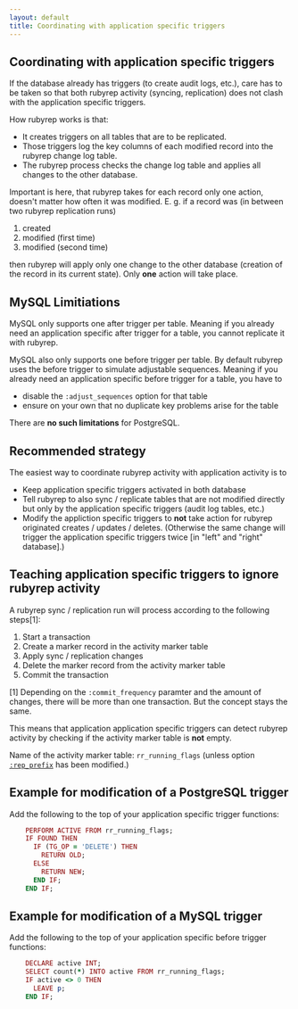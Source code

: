 ```yaml
---
layout: default
title: Coordinating with application specific triggers
---
```


Coordinating with application specific triggers
-----------------------------------------------

If the database already has triggers (to create audit logs, etc.), care has to be taken so that both rubyrep activity (syncing, replication) does not clash with the application specific triggers.

How rubyrep works is that:

-   It creates triggers on all tables that are to be replicated.
-   Those triggers log the key columns of each modified record into the rubyrep change log table.
-   The rubyrep process checks the change log table and applies all changes to the other database.

Important is here, that rubyrep takes for each record only one action, doesn't matter how often it was modified.
E. g. if a record was (in between two rubyrep replication runs)

1.  created
2.  modified (first time)
3.  modified (second time)

then rubyrep will apply only one change to the other database (creation of the record in its current state).
Only **one** action will take place.

MySQL Limitiations
------------------

MySQL only supports one after trigger per table. Meaning if you already need an application specific after trigger for a table, you cannot replicate it with rubyrep.

MySQL also only supports one before trigger per table. By default rubyrep uses the before trigger to simulate adjustable sequences. Meaning if you already need an application specific before trigger for a table, you have to

-   disable the `:adjust_sequences` option for that table
-   ensure on your own that no duplicate key problems arise for the table

There are **no such limitations** for PostgreSQL.

Recommended strategy
--------------------

The easiest way to coordinate rubyrep activity with application activity is to

-   Keep application specific triggers activated in both database
-   Tell rubyrep to also sync / replicate tables that are not modified directly but only by the application specific triggers (audit log tables, etc.)
-   Modify the appliction specific triggers to **not** take action for rubyrep originated creates / updates / deletes.
    (Otherwise the same change will trigger the application specific triggers twice \[in "left" and "right" database\].)

Teaching application specific triggers to ignore rubyrep activity
-----------------------------------------------------------------

A rubyrep sync / replication run will process according to the following steps\[1\]:

1.  Start a transaction
2.  Create a marker record in the activity marker table
3.  Apply sync / replication changes
4.  Delete the marker record from the activity marker table
5.  Commit the transaction

\[1\] Depending on the `:commit_frequency` paramter and the amount of changes, there will be more than one transaction. But the concept stays the same.

This means that application application specific triggers can detect rubyrep activity by checking if the activity marker table is **not** empty.

Name of the activity marker table: `rr_running_flags` (unless option [`:rep_prefix`](configuration.html) has been modified.)

Example for modification of a PostgreSQL trigger
------------------------------------------------

Add the following to the top of your application specific trigger functions:

```ruby
    PERFORM ACTIVE FROM rr_running_flags;
    IF FOUND THEN
      IF (TG_OP = 'DELETE') THEN
        RETURN OLD;
      ELSE
        RETURN NEW;
      END IF;
    END IF;
```

Example for modification of a MySQL trigger
-------------------------------------------

Add the following to the top of your application specific before trigger functions:

```ruby
    DECLARE active INT;
    SELECT count(*) INTO active FROM rr_running_flags;
    IF active <> 0 THEN
      LEAVE p;
    END IF;
```
